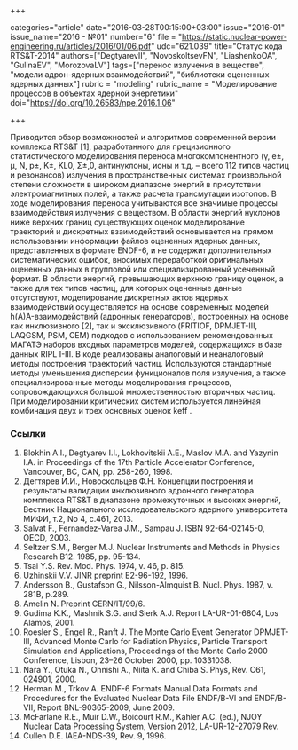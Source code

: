 +++

categories="article"
date="2016-03-28T00:15:00+03:00"
issue="2016-01"
issue_name="2016 - №01"
number="6"
file = "https://static.nuclear-power-engineering.ru/articles/2016/01/06.pdf"
udc="621.039"
title="Статус кода RTS&T-2014"
authors=["DegtyarevII", "NovoskoltsevFN", "LiashenkoOA", "GulinaEV", "MorozovaLV"]
tags=["перенос излучения в веществе", "модели адрон-ядерных взаимодействий", "библиотеки оцененных ядерных данных"]
rubric = "modeling"
rubric_name = "Моделирование процессов в объектах ядерной энергетики"
doi="https://doi.org/10.26583/npe.2016.1.06"

+++

Приводится обзор возможностей и алгоритмов современной версии комплекса RTS&T [1], разработанного для прецизионного статистического моделирования переноса многокомпонентного (γ, e±, μ, N, p±, K±, KL0, Σ±,0, антинуклоны, ионы и т.д. – всего 112 типов частиц и резонансов) излучения в пространственных системах произвольной степени сложности в широком диапазоне энергий в присутствии электромагнитных полей, а также расчета трансмутации изотопов. В ходе моделирования переноса учитываются все значимые процессы взаимодействия излучения с веществом. В области энергий нуклонов ниже верхних границ существующих оценок моделирование траекторий и дискретных взаимодействий основывается на прямом использовании информации файлов оцененных ядерных данных, представленных в формате ENDF-6, и не содержит дополнительных систематических ошибок, вносимых переработкой оригинальных оцененных данных в групповой или специализированный усеченный формат. В области энергий, превышающих верхнюю границу оценок, а также для тех типов частиц, для которых оцененные данные отсутствуют, моделирование дискретных актов ядерных взаимодействий осуществляется на основе современных моделей h(A)A-взаимодействий (адронных генераторов), построенных на основе как инклюзивного [2], так и эксклюзивного (FRITIOF, DPMJET-III, LAQGSM, PSM, CEM) подходов с использованием рекомендованных МАГАТЭ наборов входных параметров моделей, содержащихся в базе данных RIPL I-III. В коде реализованы аналоговый и неаналоговый методы построения траекторий частиц. Используются стандартные методы уменьшения дисперсии функционалов поля излучения, а также специализированные методы моделирования процессов, сопровождающихся большой множественностью вторичных частиц. При моделировании критических систем используется линейная комбинация двух и трех основных оценок keff .

### Ссылки

1. Blokhin A.I., Degtyarev I.I., Lokhovitskii A.E., Maslov M.A. and Yazynin I.A. in Proceedings of the 17th Particle Accelerator Conference, Vancouver, BC, CAN, pp. 258-260, 1998.
2. Дегтярев И.И., Новоскольцев Ф.Н. Концепции построения и результаты валидации инклюзивного адронного генератора комплекса RTS&T в диапазоне промежуточных и высоких энергий, Вестник Национального исследовательского ядерного университета МИФИ, т.2, No 4, c.461, 2013.
3. Salvat F., Fernandez-Varea J.M., Sampau J. ISBN 92-64-02145-0, OECD, 2003.
4. Seltzer S.M., Berger M.J. Nuclear Instruments and Methods in Physics Research B12. 1985, pp. 95-134.
5. Tsai Y.S. Rev. Mod. Phys. 1974, v. 46, p. 815.
6. Uzhinskii V.V. JINR preprint E2-96-192, 1996.
7. Andersson B., Gustafson G., Nilsson-Almquist B. Nucl. Phys. 1987, v. 281B, p.289.
8. Amelin N. Preprint CERN/IT/99/6.
9. Gudima K.K., Mashnik S.G. and Sierk A.J. Report LA-UR-01-6804, Los Alamos, 2001.
10. Roesler S., Engel R., Ranft J. The Monte Carlo Event Generator DPMJET-III, Advanced Monte Carlo for Radiation Physics, Particle Transport Simulation and Applications, Proceedings of the Monte Carlo 2000 Conference, Lisbon, 23–26 October 2000, pp. 10331038.
11. Nara Y., Otuka N., Ohnishi A., Niita K. and Chiba S. Phys, Rev. C61, 024901, 2000.
12. Herman M., Trkov A. ENDF-6 Formats Manual Data Formats and Procedures for the Evaluated Nuclear Data File ENDF/B-VI and ENDF/B-VII, Report BNL-90365-2009, June 2009.
13. McFarlane R.E., Muir D.W., Boicourt R.M., Kahler A.C. (ed.), NJOY Nuclear Data Processing System, Version 2012, LA-UR-12-27079 Rev.
14. Cullen D.E. IAEA-NDS-39, Rev. 9, 1996.